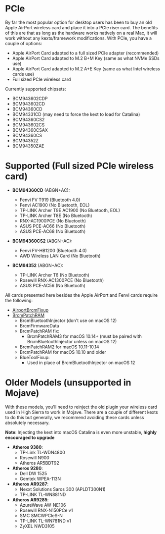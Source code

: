 # PCIe

By far the most popular option for desktop users has been to buy an old Apple AirPort wireless card and place it into a PCIe riser card. The benefits of this are that as long as the hardware works natively on a real Mac, it will work without any kexts/framework modifications. With PCIe, you have a couple of options:

* Apple AirPort Card adapted to a full sized PCIe adapter (recommended)
* Apple AirPort Card adapted to M.2 B+M Key (same as what NVMe SSDs use)
* Apple AirPort Card adapted to M.2 A+E Key (same as what Intel wireless cards use)
* Full sized PCIe wireless card

Currently supported chipsets:

* BCM943602CDP
* BCM943602CD
* BCM94360CD
* BCM94331CD (may need to force the kext to load for Catalina\)
* BCM94360CS2
* BCM943602CS
* BCM94360CSAX
* BCM94360CS
* BCM94352Z
* BCM94350ZAE

# Supported (Full sized PCIe wireless card)

* **BCM94360CD** (ABGN+AC):

  * Fenvi FV T919 (Bluetooth 4.0)
  * Fenvi AC1900 (No Bluetooth, EOL)
  * TP-LINK Archer T9E AC1900 (No Bluetooth, EOL)
  * TP-LINK Archer T8E (No Bluetooth)
  * RNX-AC1900PCE (No Bluetooth)
  * ASUS PCE-AC66 (No Bluetooth)
  * ASUS PCE-AC68 (No Bluetooth)

* **BCM94360CS2** (ABGN+AC):

  * Fenvi FV-HB1200 (Bluetooth 4.0)
  * AWD Wireless LAN Card (No Bluetooth)

* **BCM94352** (ABGN+AC):

  * TP-LINK Archer T6 (No Bluetooth)
  * Rosewill RNX-AC1300PCE (No Bluetooth)
  * ASUS PCE-AC56 (No Bluetooth)

All cards presented here besides the Apple AirPort and Fenvi cards require the following:

* [AirportBrcmFixup](https://github.com/acidanthera/AirportBrcmFixup/releases)
* [BrcmPatchRAM](https://github.com/acidanthera/BrcmPatchRAM/releases)
  * BrcmBluetoothInjector (don't use on macOS 12)
  * BrcmFirmwareData
  * BrcmPatchRAM fix:
    * BrcmPatchRAM3 for macOS 10.14+ (must be paired with BrcmBluetoothInjector unless on macOS 12)
  * BrcmPatchRAM2 for macOS 10.11-10.14
  * BrcmPatchRAM for macOS 10.10 and older
  * BlueToolFixup:
    * Used in place of BrcmBluetoothInjector on macOS 12

# Older Models (unsupported in Mojave)

With these models, you'll need to reinject the old plugin your wireless card used in High Sierra to work in Mojave. There are a couple of different kexts to do this but generally, we recommend avoiding these cards unless absolutely necessary.

**Note**: Injecting the kext into macOS Catalina is even more unstable, **highly encouraged to upgrade**

* **Atheros 9380**:
  * TP-Link TL-WDN4800
  * Rosewill N900
  * Atheros AR5BDT92
* **Atheros 9280**:
  * Dell DW 1525
  * Gemtek WPEA-113N
* **Atheros AR9287**:
  * Nexxt Solutions Saros 300 (APLDT300N1)
  * TP-LINK TL-WN881ND
* **Atheros AR9285**:
  * AzureWave AW-NE106
  * Rosewill RNX-N150PCe v1
  * SMC SMCWPCIeS-N
  * TP-LINK TL-WN781ND v1
  * ZyXEL NWD3105
